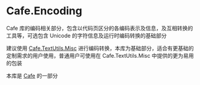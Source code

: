 Cafe.Encoding
====

Cafe 库的编码相关部分，包含以代码页区分的各编码表示及信息，及互相转换的工具等，可选包含 Unicode 的字符信息及运行时编码转换的基础部分

建议使用 [Cafe.TextUtils.Misc](https://github.com/akemimadoka/Cafe.TextUtils) 进行编码转换，本库为基础部分，适合有更基础的定制需求的用户使用，普通用户可使用在 Cafe.TextUtils.Misc 中提供的更为易用的包装

本库是 [Cafe](https://github.com/akemimadoka/Cafe) 的一部分
